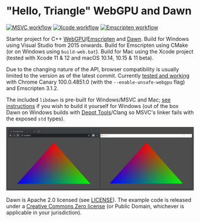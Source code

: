 # "Hello, Triangle" WebGPU and Dawn

[![MSVC workflow](https://github.com/cwoffenden/hello-webgpu/actions/workflows/msbuild.yml/badge.svg)](https://github.com/cwoffenden/hello-webgpu/actions/workflows/msbuild.yml) [![Xcode workflow](https://github.com/cwoffenden/hello-webgpu/actions/workflows/xcode.yml/badge.svg)](https://github.com/cwoffenden/hello-webgpu/actions/workflows/xcode.yml) [![Emscripten workflow](https://github.com/cwoffenden/hello-webgpu/actions/workflows/emscripten.yml/badge.svg)](https://github.com/cwoffenden/hello-webgpu/actions/workflows/emscripten.yml)

Starter project for C++ [WebGPU](//gpuweb.github.io/gpuweb/)/[Emscripten](//emscripten.org) and [Dawn](//dawn.googlesource.com/dawn). Build for Windows using Visual Studio from 2015 onwards. Build for Emscripten using CMake (or on Windows using `build-web.bat`). Build for Mac using the Xcode project (tested with Xcode 11 & 12 and macOS 10.14, 10.15 & 11 beta).

Due to the changing nature of the API, browser compatibility is usually limited to the version as of the latest commit. Currently [tested and working](//wip.numfum.com/cw/2022-01-26/index.html) with Chrome Canary 100.0.4851.0 (with the `--enable-unsafe-webgpu` flag) and Emscripten 3.1.2.

The included `libdawn` is pre-built for Windows/MSVC and Mac; [see instructions](lib/README.md) if you wish to build it yourself for Windows (out of the box Dawn on Windows builds with [Depot Tools](//commondatastorage.googleapis.com/chrome-infra-docs/flat/depot_tools/docs/html/depot_tools.html)/Clang so MSVC's linker fails with the exposed `std` types).

![Chrome and native side-by-side](screenshot.png)

Dawn is Apache 2.0 licensed (see [LICENSE](lib/dawn/LICENSE)). The example code is released under a [Creative Commons Zero license](//creativecommons.org/publicdomain/zero/1.0/) (or Public Domain, whichever is applicable in your jurisdiction).
